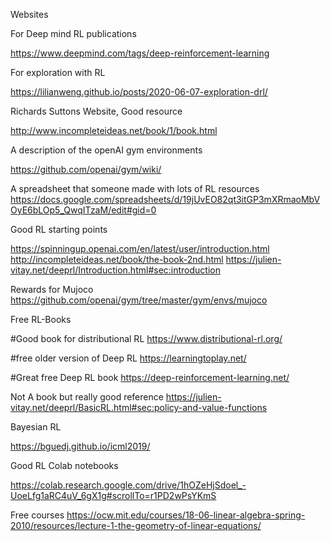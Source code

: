 Websites

For Deep mind RL publications

https://www.deepmind.com/tags/deep-reinforcement-learning

For exploration with RL

https://lilianweng.github.io/posts/2020-06-07-exploration-drl/

Richards Suttons Website, Good resource

http://www.incompleteideas.net/book/1/book.html

A description of the openAI gym environments

https://github.com/openai/gym/wiki/

A spreadsheet that someone made with lots of RL resources
https://docs.google.com/spreadsheets/d/19jUvEO82qt3itGP3mXRmaoMbVOyE6bLOp5_QwqITzaM/edit#gid=0

Good RL starting points

https://spinningup.openai.com/en/latest/user/introduction.html
http://incompleteideas.net/book/the-book-2nd.html
https://julien-vitay.net/deeprl/Introduction.html#sec:introduction

Rewards for Mujoco
https://github.com/openai/gym/tree/master/gym/envs/mujoco


Free RL-Books

#Good book for distributional RL
https://www.distributional-rl.org/

#free older version of Deep RL
https://learningtoplay.net/

#Great free Deep RL book
https://deep-reinforcement-learning.net/

Not A book but really good reference
https://julien-vitay.net/deeprl/BasicRL.html#sec:policy-and-value-functions

Bayesian RL

https://bguedj.github.io/icml2019/


Good RL Colab notebooks

https://colab.research.google.com/drive/1hOZeHjSdoel_-UoeLfg1aRC4uV_6gX1g#scrollTo=r1PD2wPsYKmS

Free courses
https://ocw.mit.edu/courses/18-06-linear-algebra-spring-2010/resources/lecture-1-the-geometry-of-linear-equations/

